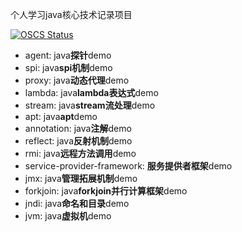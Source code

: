 个人学习java核心技术记录项目

[![OSCS Status](https://www.oscs1024.com/platform/badge/yintp/java-core.svg?size=small)](https://www.oscs1024.com/project/yintp/java-core?ref=badge_small)

- agent: java**探针**demo
- spi: java**spi机制**demo
- proxy: java**动态代理**demo
- lambda: java**lambda表达式**demo
- stream: java**stream流处理**demo
- apt: java**apt**demo
- annotation: java**注解**demo
- reflect: java**反射机制**demo
- rmi: java**远程方法调用**demo
- service-provider-framework: **服务提供者框架**demo
- jmx: java**管理拓展机制**demo
- forkjoin: java**forkjoin并行计算框架**demo
- jndi: java**命名和目录**demo
- jvm: java**虚拟机**demo

